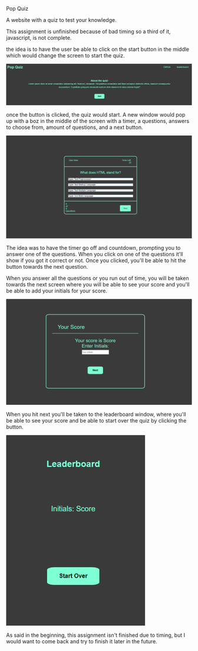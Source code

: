 Pop Quiz

A website with a quiz to test your knowledge.


This assignment is unfinished because of bad timing so a third of it, javascript, is not complete. 

the idea is to have the user be able to click on the start button in the middle which would change the screen to start the quiz.

![Starter Window](/assets/screenshots/start_window.PNG)

once the button is clicked, the quiz would start.
A new window would pop up with a boz in the middle of the screen with a timer, a questions, answers to choose from, amount of questions, and a next button.

![Quiz Window](/assets/screenshots/quiz_window.PNG)

The idea was to have the timer go off and countdown, prompting you to answer one of the questions. When you click on one of the questions it'll show if you got it correct or not. Once you clicked, you'll be able to hit the button towards the next question.

When you answer all the questions or you run out of time, you will be taken towards the next screen where you will be able to see your score and you'll be able to add your initials for your score. 

![Score Window](/assets/screenshots/score_window.PNG)

When you hit next you'll be taken to the leaderboard window, where you'll be able to see your score and be able to start over the quiz by clicking the button.

![Leaderboard Window](/assets/screenshots/leaderboard_window.PNG)

As said in the beginning, this assignment isn't finished due to timing, but I would want to come back and try to finish it later in the future.